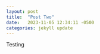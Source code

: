```yaml
---
layout: post
title:  "Post Two"
date:   2023-11-05 12:34:11 -0500
categories: jekyll update
---
```


Testing